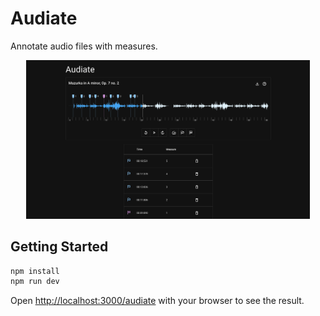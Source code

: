 # Audiate

Annotate audio files with measures.


<p float="left" align="middle">
    <img src="./screenshots/screenshot1.png" width="90%">
</p>

## Getting Started

```bash
npm install
npm run dev
```

Open [http://localhost:3000/audiate](http://localhost:3000/audiate) with your browser to see the result.
